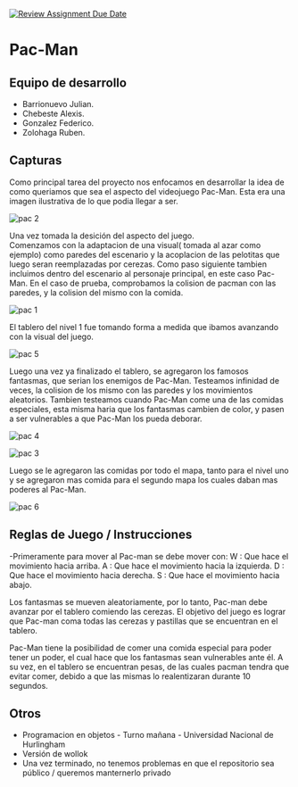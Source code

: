 [![Review Assignment Due Date](https://classroom.github.com/assets/deadline-readme-button-24ddc0f5d75046c5622901739e7c5dd533143b0c8e959d652212380cedb1ea36.svg)](https://classroom.github.com/a/hUnPAC5R)
# Pac-Man

## Equipo de desarrollo

- Barrionuevo Julian.
- Chebeste Alexis.
- Gonzalez Federico.
- Zolohaga Ruben.

## Capturas
Como principal tarea del proyecto nos enfocamos en desarrollar la idea de como queriamos que sea el aspecto del videojuego Pac-Man. Esta era una imagen ilustrativa de lo que podia llegar a ser. 

![pac 2](https://github.com/obj1-unahur-2023s2/TPGameIntegrador-messiwollok/assets/48963265/965f44f9-4682-4814-a032-cc827ddb8adf)

Una vez tomada la desición del aspecto del juego.  
Comenzamos con la adaptacion de una visual( tomada al azar como ejemplo) como paredes del escenario y la acoplacion de las pelotitas que luego seran reemplazadas por cerezas.
Como paso siguiente tambien incluimos dentro del escenario al personaje principal, en este caso Pac-Man.
En el caso de prueba, comprobamos la colision de pacman con las paredes, y la colision del mismo con la comida.

![pac 1](https://github.com/obj1-unahur-2023s2/TPGameIntegrador-messiwollok/assets/48963265/276dc993-f9a6-4426-80a0-d7251b8e5887)

El tablero del nivel 1 fue tomando forma a medida que ibamos avanzando con la visual del juego.

![pac 5](https://github.com/obj1-unahur-2023s2/TPGameIntegrador-messiwollok/assets/48963265/18ad0f78-089e-4eea-80ff-07c014c150e3)

Luego una vez ya finalizado el tablero, se agregaron los famosos fantasmas, que serian los enemigos de Pac-Man.
Testeamos infinidad de veces, la colision de los mismo con las paredes y los movimientos aleatorios.
Tambien testeamos cuando Pac-Man come una de las comidas especiales, esta misma haria que los fantasmas cambien de color, y pasen a ser vulnerables a que Pac-Man los pueda deborar.

![pac 4](https://github.com/obj1-unahur-2023s2/TPGameIntegrador-messiwollok/assets/48963265/f8e58e66-7ad6-48c8-aa2d-f58ebbe76cc5)

![pac 3](https://github.com/obj1-unahur-2023s2/TPGameIntegrador-messiwollok/assets/48963265/545585b3-b203-4b7c-bc8e-49ed7067ccb6)

Luego se le agregaron las comidas por todo el mapa, tanto para el nivel uno y se agregaron mas comida para el segundo mapa los cuales daban mas poderes al Pac-Man.

![pac 6](https://github.com/obj1-unahur-2023s2/TPGameIntegrador-messiwollok/assets/48963265/715bb670-db49-4295-8f93-33b2dc2e4fcf)



## Reglas de Juego / Instrucciones

-Primeramente para mover al Pac-man se debe mover con: 
  W : Que hace el movimiento hacia arriba.
  A : Que hace el movimiento hacia la izquierda.
  D : Que hace el movimiento hacia derecha.
  S : Que hace el movimiento hacia abajo.

   

  Los fantasmas se mueven aleatoriamente, por lo tanto, Pac-man debe avanzar por el tablero comiendo las cerezas. 
  El objetivo del juego es lograr que Pac-man coma todas las cerezas y pastillas que se encuentran en el tablero. 

  Pac-Man tiene la posibilidad de comer una comida especial para poder tener un poder, el cual hace que los fantasmas sean vulnerables ante él. A su vez, en el tablero se encuentran pesas, de las cuales pacman tendra que evitar comer, debido a que las mismas lo realentizaran durante 10 segundos.


  


## Otros

- Programacion en objetos - Turno mañana - Universidad Nacional de Hurlingham
- Versión de wollok
- Una vez terminado, no tenemos problemas en que el repositorio sea público / queremos manternerlo privado

